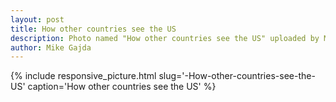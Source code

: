 ```yaml
---
layout: post
title: How other countries see the US
description: Photo named "How other countries see the US" uploaded by Mike Gajda
author: Mike Gajda
---
```


{% include responsive_picture.html slug='-How-other-countries-see-the-US' caption='How other countries see the US' %}